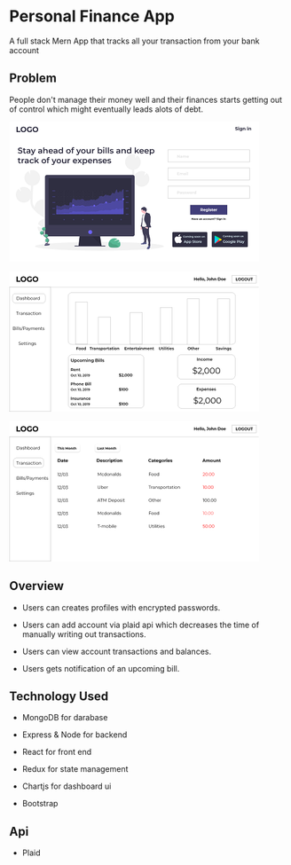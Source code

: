# Personal Finance App
A full stack Mern App that tracks all your transaction from your bank account

## Problem

People don't manage their money well and their finances starts getting out of control which might eventually leads alots of debt.

![landing page](images/landing-page.png)

![Dashboard page](images/finance-dashboard.png)

![Transaction page](images/Transaction-page.png)


## Overview

* Users can creates profiles with encrypted passwords.

* Users can add account via plaid api which decreases the time of manually writing out transactions.

* Users can view account transactions and balances.

* Users gets notification of an upcoming bill.


## Technology Used

* MongoDB for darabase

* Express & Node for backend

* React for front end

* Redux for state management

* Chartjs for dashboard ui

* Bootstrap

## Api

 * Plaid